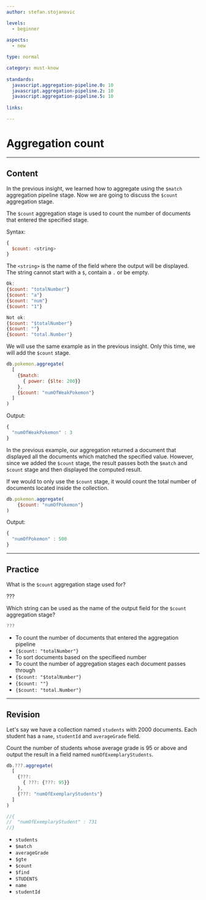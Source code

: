 ```yaml
---
author: stefan.stojanovic

levels:
  - beginner
  
aspects:
  - new

type: normal

category: must-know
      
standards:
  javascript.aggregation-pipeline.0: 10
  javascript.aggregation-pipeline.2: 10
  javascript.aggregation-pipeline.5: 10
  
links:

---
```

# Aggregation count
---
## Content

In the previous insight, we learned how to aggregate using the `$match` aggregation pipeline stage. Now we are going to discuss the `$count` aggregation stage.

The `$count` aggregation stage is used to count the number of documents that entered the specified stage.

Syntax:
```javascript
{ 
  $count: <string> 
}
```

The `<string>` is the name of the field where the output will be displayed. The string cannot start with a `$`, contain a `.` or be empty.

```javascript
Ok:
{$count: "totalNumber"}
{$count: "a"}
{$count: "num"}
{$count: "1"}

Not ok:
{$count: "$totalNumber"}
{$count: ""}
{$count: "total.Number"}
```

We will use the same example as in the previous insight. Only this time, we will add the `$count` stage.

```javascript
db.pokemon.aggregate(
  [ 
    {$match: 
      { power: {$lte: 200}}
    },
    {$count: "numOfWeakPokemon"}
  ]
)
```
Output:
```javascript
{ 
  "numOfWeakPokemon" : 3
}
```

In the previous example, our aggregation returned a document that displayed all the documents which matched the specified value. However, since we added the `$count` stage, the result passes both the `$match` and `$count` stage and then displayed the computed result. 

If we would to only use the `$count` stage, it would count the total number of documents located inside the collection.

```javascript
db.pokemon.aggregate(
    {$count: "numOfPokemon"}
)
```
Output:
```javascript
{ 
  "numOfPokemon" : 500
}
```

---
## Practice

What is the `$count` aggregation stage used for?

???

Which string can be used as the name of the output field for the `$count` aggregation stage?

```javascript
???
```

* To count the number of documents that entered the aggregation pipeline
* `{$count: "totalNumber"}`
* To sort documents based on the specifieed number
* To count the number of aggregation stages each document passes through
* `{$count: "$totalNumber"}`
* `{$count: ""}`
* `{$count: "total.Number"}`

---
## Revision

Let's say we have a collection named `students` with 2000 documents. Each student has a `name`, `studentId` and `averageGrade` field.

Count the number of students whose average grade is 95 or above and output the result in a field named `numOfExemplaryStudents`.

```javascript
db.???.aggregate(
  [ 
    {???: 
      { ???: {???: 95}}
    },
    {???: "numOfExemplaryStudents"}
  ]
)

//{ 
//  "numOfExemplaryStudent" : 731
//}
```

* `students`
* `$match`
* `averageGrade`
* `$gte`
* `$count`
* `$find`
* `STUDENTS`
* `name`
* `studentId`